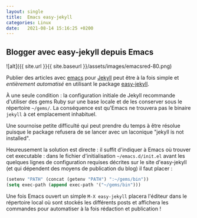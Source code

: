 ```yaml
---
layout: single
title:  Emacs easy-jekyll
categories: Linux
date:   2021-08-14 15:16:25 +0200
---
```





## Blogger avec easy-jekyll depuis Emacs ##



![alt]({{ site.url }}{{ site.baseurl }}/assets/images/emacsred-80.png)



Publier des articles avec [emacs](https://www.gnu.org/software/emacs/) pour [Jekyll](https://jekyllrb.com/) peut être à la fois simple et _entièrement automatisé_ en utilisant le package [easy-jekyll](https://github.com/masasam/emacs-easy-jekyll).

&Agrave; une seule condition :  la configuration initiale de Jekyll recommande d'utiliser des gems Ruby sur une base locale et de les conserver sous le répertoire `~/gems/`.
La conséquence est qu'Emacs ne trouvera pas le binaire `jekyll` à cet emplacement inhabituel.


Une sournoise petite difficulté qui peut prendre du temps à être résolue puisque le package refusera de se lancer avec un laconique "jekyll is not installed".


Heureusement la solution est directe : il suffit d'indiquer à Emacs où trouver cet executable : dans le fichier d'initialisation `~/emacs.d/init.el` avant les quelques lignes de configuration requises décrites sur le site d'easy-jekyll (et qui dépendent des moyens de publication du blog) il faut placer :


```lisp
(setenv "PATH" (concat (getenv "PATH") ":~/gems/bin"))
(setq exec-path (append exec-path '("~/gems/bin")))
```

Une fois Emacs ouvert un simple  `M-X easy-jekyll` placera l'éditeur dans le répertoire local où sont stockés les différents posts  et affichera les commandes pour automatiser à la fois rédaction et publication !
